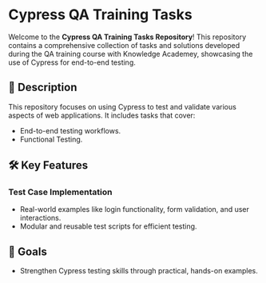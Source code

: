 # Cypress QA Training Tasks  

Welcome to the **Cypress QA Training Tasks Repository**! This repository contains a comprehensive collection of tasks and solutions developed during the QA training course with Knowledge Academey, showcasing the use of Cypress for end-to-end testing.  

## 📜 Description  
This repository focuses on using Cypress to test and validate various aspects of web applications. It includes tasks that cover:  
- End-to-end testing workflows.  
- Functional Testing.  

## 🛠️ Key Features  
###  **Test Case Implementation**  
- Real-world examples like login functionality, form validation, and user interactions.  
- Modular and reusable test scripts for efficient testing.  


## 🎯 Goals  
- Strengthen Cypress testing skills through practical, hands-on examples.  

